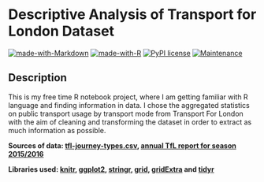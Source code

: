 # Descriptive Analysis of Transport for London Dataset
[![made-with-Markdown](https://img.shields.io/badge/Made%20with-Markdown-1f425f.svg)](http://commonmark.org)
[![made-with-R](https://img.shields.io/badge/made%20with-R-blue.svg)](https://www.r-project.org/)
[![PyPI license](https://img.shields.io/pypi/l/ansicolortags.svg)](https://opensource.org/licenses/MIT)
[![Maintenance](https://img.shields.io/badge/Maintained%3F-yes-green.svg)](https://GitHub.com/twardzikf/tfl-descriptive-analysis/graphs/commit-activity)

## Description

This is my free time R notebook project, where I am getting familiar with R language and finding information in data. I chose the aggregated statistics on public transport usage by transport mode from Transport For London with the aim of cleaning and transforming  the dataset in order to extract as much information as possible. 

**Sources of data: [tfl-journey-types.csv](https://files.datapress.com/london/dataset/public-transport-journeys-type-transport/2018-04-04T10:37:19.81/tfl-journeys-type.csv), [annual TfL report for season 2015/2016](http://content.tfl.gov.uk/tfl-annual-report-2015-16.pdf)**

**Libraries used: [knitr](https://yihui.name/knitr/), [ggplot2](https://ggplot2.tidyverse.org/), [stringr](https://stringr.tidyverse.org/index.html), [grid](https://www.rdocumentation.org/packages/grid/versions/3.5.1), [gridExtra](https://www.rdocumentation.org/packages/gridExtra/versions/2.3) and [tidyr](https://tidyr.tidyverse.org/)**

